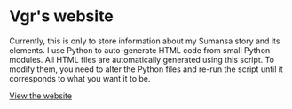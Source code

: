 # Vgr's website

Currently, this is only to store information about my Sumansa story and its elements. I use Python to auto-generate HTML code
from small Python modules. All HTML files are automatically generated using this script. To modify them, you need to alter the Python files and re-run the script until it corresponds to what you want it to be.

[View the website][0]

[0]: https://Vgr255.github.io/
